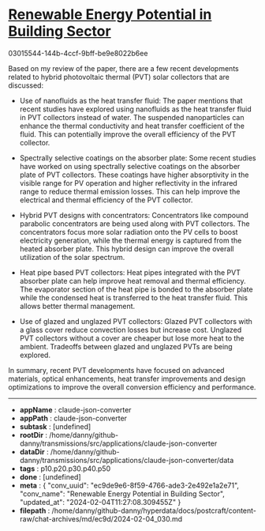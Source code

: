 # [Renewable Energy Potential in Building Sector](https://claude.ai/chat/ec9de9e6-8f59-4766-ade3-2e492e1a2e71)

03015544-144b-4ccf-9bff-be9e8022b6ee

 Based on my review of the paper, there are a few recent developments related to hybrid photovoltaic thermal (PVT) solar collectors that are discussed:

- Use of nanofluids as the heat transfer fluid: The paper mentions that recent studies have explored using nanofluids as the heat transfer fluid in PVT collectors instead of water. The suspended nanoparticles can enhance the thermal conductivity and heat transfer coefficient of the fluid. This can potentially improve the overall efficiency of the PVT collector.

- Spectrally selective coatings on the absorber plate: Some recent studies have worked on using spectrally selective coatings on the absorber plate of PVT collectors. These coatings have higher absorptivity in the visible range for PV operation and higher reflectivity in the infrared range to reduce thermal emission losses. This can help improve the electrical and thermal efficiency of the PVT collector.

- Hybrid PVT designs with concentrators: Concentrators like compound parabolic concentrators are being used along with PVT collectors. The concentrators focus more solar radiation onto the PV cells to boost electricity generation, while the thermal energy is captured from the heated absorber plate. This hybrid design can improve the overall utilization of the solar spectrum.

- Heat pipe based PVT collectors: Heat pipes integrated with the PVT absorber plate can help improve heat removal and thermal efficiency. The evaporator section of the heat pipe is bonded to the absorber plate while the condensed heat is transferred to the heat transfer fluid. This allows better thermal management.

- Use of glazed and unglazed PVT collectors: Glazed PVT collectors with a glass cover reduce convection losses but increase cost. Unglazed PVT collectors without a cover are cheaper but lose more heat to the ambient. Tradeoffs between glazed and unglazed PVTs are being explored.

In summary, recent PVT developments have focused on advanced materials, optical enhancements, heat transfer improvements and design optimizations to improve the overall conversion efficiency and performance.

---

* **appName** : claude-json-converter
* **appPath** : claude-json-converter
* **subtask** : [undefined]
* **rootDir** : /home/danny/github-danny/transmissions/src/applications/claude-json-converter
* **dataDir** : /home/danny/github-danny/transmissions/src/applications/claude-json-converter/data
* **tags** : p10.p20.p30.p40.p50
* **done** : [undefined]
* **meta** : {
  "conv_uuid": "ec9de9e6-8f59-4766-ade3-2e492e1a2e71",
  "conv_name": "Renewable Energy Potential in Building Sector",
  "updated_at": "2024-02-04T11:27:08.309455Z"
}
* **filepath** : /home/danny/github-danny/hyperdata/docs/postcraft/content-raw/chat-archives/md/ec9d/2024-02-04_030.md